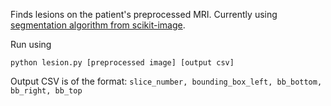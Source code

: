 Finds lesions on the patient's preprocessed MRI. Currently using [segmentation algorithm from scikit-image](http://scikit-image.org/docs/dev/auto_examples/segmentation/plot_label.html#sphx-glr-auto-examples-segmentation-plot-label-py).

Run using 

`python lesion.py [preprocessed image] [output csv]`

Output CSV is of the format:
`slice_number, bounding_box_left, bb_bottom, bb_right, bb_top`
